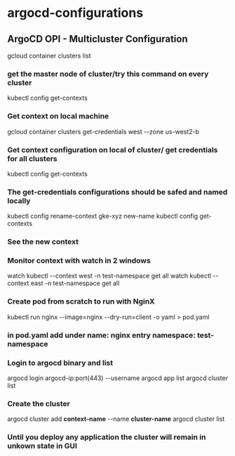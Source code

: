 # argocd-configurations

## ArgoCD OPI - Multicluster Configuration

gcloud container clusters list
### get the master node of cluster/try this command on every cluster

kubectl config get-contexts
### Get context on local machine

gcloud container clusters get-credentials west --zone us-west2-b
### Get context configuration on local of cluster/ get credentials for all clusters

kubectl config get-contexts
### The get-credentials configurations should be safed and named locally

kubectl config rename-context gke-xyz new-name
kubectl config get-contexts
### See the new context

### Monitor context with watch in 2 windows
watch kubectl --context west -n test-namespace get all
watch kubectl --context east -n test-namespace get all

### Create pod from scratch to run with NginX
kubectl run nginx --image=nginx --dry-run=client -o yaml > pod.yaml
### in pod.yaml add under name: nginx entry namespace: test-namespace

### Login to argocd binary and list
argocd login argocd-ip:port(443) --username
argocd app list
argocd cluster list

### Create the cluster
argocd cluster add **context-name** --name **cluster-name**
argocd cluster list

### Until you deploy any application the cluster will remain in unkown state in GUI
